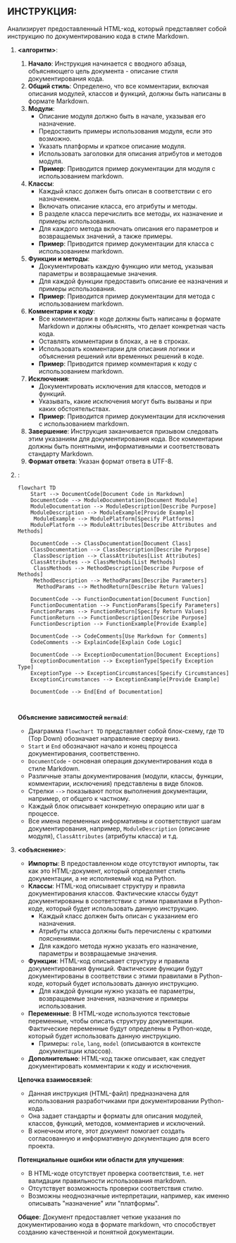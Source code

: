 ## ИНСТРУКЦИЯ:

Анализирует предоставленный HTML-код, который представляет собой инструкцию по документированию кода в стиле Markdown.

1.  **<алгоритм>**:

    1.  **Начало**: Инструкция начинается с вводного абзаца, объясняющего цель документа - описание стиля документирования кода.
    2.  **Общий стиль**: Определено, что все комментарии, включая описания модулей, классов и функций, должны быть написаны в формате Markdown.
    3.  **Модули**:
        *   Описание модуля должно быть в начале, указывая его назначение.
        *   Предоставить примеры использования модуля, если это возможно.
        *   Указать платформы и краткое описание модуля.
        *   Использовать заголовки для описания атрибутов и методов модуля.
        *   **Пример**: Приводится пример документации для модуля с использованием markdown.
    4.  **Классы**:
        *   Каждый класс должен быть описан в соответствии с его назначением.
        *   Включать описание класса, его атрибуты и методы.
        *   В разделе класса перечислить все методы, их назначение и примеры использования.
        *   Для каждого метода включать описания его параметров и возвращаемых значений, а также примеры.
        *   **Пример**: Приводится пример документации для класса с использованием markdown.
    5.  **Функции и методы**:
        *   Документировать каждую функцию или метод, указывая параметры и возвращаемые значения.
        *   Для каждой функции предоставить описание ее назначения и примеры использования.
        *   **Пример**: Приводится пример документации для метода с использованием markdown.
    6.  **Комментарии к коду**:
        *   Все комментарии в коде должны быть написаны в формате Markdown и должны объяснять, что делает конкретная часть кода.
        *   Оставлять комментарии в блоках, а не в строках.
        *   Использовать комментарии для описания логики и объяснения решений или временных решений в коде.
        *   **Пример**: Приводится пример комментария к коду с использованием markdown.
    7.  **Исключения**:
        *   Документировать исключения для классов, методов и функций.
        *   Указывать, какие исключения могут быть вызваны и при каких обстоятельствах.
        *   **Пример**: Приводится пример документации для исключения с использованием markdown.
    8.  **Завершение**: Инструкция заканчивается призывом следовать этим указаниям для документирования кода. Все комментарии должны быть понятными, информативными и соответствовать стандарту Markdown.
    9.  **Формат ответа**: Указан формат ответа в UTF-8.

2.  **<mermaid>**:

    ```mermaid
    flowchart TD
        Start --> DocumentCode[Document Code in Markdown]
        DocumentCode --> ModuleDocumentation[Document Module]
        ModuleDocumentation --> ModuleDescription[Describe Purpose]
        ModuleDescription --> ModuleExample[Provide Example]
         ModuleExample --> ModulePlatform[Specify Platforms]
        ModulePlatform --> ModuleAttributes[Describe Attributes and Methods]
        
        DocumentCode --> ClassDocumentation[Document Class]
        ClassDocumentation --> ClassDescription[Describe Purpose]
         ClassDescription --> ClassAttributes[List Attributes]
        ClassAttributes --> ClassMethods[List Methods]
         ClassMethods --> MethodDescription[Describe Purpose of Methods]
         MethodDescription --> MethodParams[Describe Parameters]
          MethodParams --> MethodReturn[Describe Return Values]
        
        DocumentCode --> FunctionDocumentation[Document Function]
        FunctionDocumentation --> FunctionParams[Specify Parameters]
        FunctionParams --> FunctionReturn[Specify Return Values]
        FunctionReturn --> FunctionDescription[Describe Purpose]
        FunctionDescription --> FunctionExample[Provide Example]
        
        DocumentCode --> CodeComments[Use Markdown for Comments]
        CodeComments --> ExplainCode[Explain Code Logic]
        
        DocumentCode --> ExceptionDocumentation[Document Exceptions]
        ExceptionDocumentation --> ExceptionType[Specify Exception Type]
        ExceptionType --> ExceptionCircumstances[Specify Circumstances]
        ExceptionCircumstances --> ExceptionExample[Provide Example]
        
        DocumentCode --> End[End of Documentation]
        
        
    ```

    **Объяснение зависимостей `mermaid`**:

    *   Диаграмма `flowchart TD` представляет собой блок-схему, где `TD` (Top Down) обозначает направление сверху вниз.
    *   `Start` и `End` обозначают начало и конец процесса документирования, соответственно.
    *   `DocumentCode` - основная операция документирования кода в стиле Markdown.
    *   Различные этапы документирования (модули, классы, функции, комментарии, исключения) представлены в виде блоков.
    *   Стрелки `-->` показывают поток выполнения документации, например, от общего к частному.
    *   Каждый блок описывает конкретную операцию или шаг в процессе.
    *   Все имена переменных информативны и соответствуют шагам документирования, например, `ModuleDescription` (описание модуля), `ClassAttributes` (атрибуты класса) и т.д.

3.  **<объяснение>**:

    *   **Импорты**: В предоставленном коде отсутствуют импорты, так как это HTML-документ, который определяет стиль документации, а не исполняемый код на Python.
    *   **Классы**: HTML-код описывает структуру и правила документирования классов. Фактические классы будут документированы в соответствии с этими правилами в Python-коде, который будет использовать данную инструкцию.
        *   Каждый класс должен быть описан с указанием его назначения.
        *   Атрибуты класса должны быть перечислены с краткими пояснениями.
        *   Для каждого метода нужно указать его назначение, параметры и возвращаемые значения.
    *   **Функции**: HTML-код описывает структуру и правила документирования функций. Фактические функции будут документированы в соответствии с этими правилами в Python-коде, который будет использовать данную инструкцию.
        *   Для каждой функции нужно указать ее параметры, возвращаемые значения, назначение и примеры использования.
    *   **Переменные**: В HTML-коде используются текстовые переменные, чтобы описать структуру документации. Фактические переменные будут определены в Python-коде, который будет использовать данную инструкцию.
        *   Примеры: `role`, `lang`, `model` (описываются в контексте документации классов).
    *   **Дополнительно**: HTML-код также описывает, как следует документировать комментарии к коду и исключения.

    **Цепочка взаимосвязей**:

    *   Данная инструкция (HTML-файл) предназначена для использования разработчиками при документировании Python-кода.
    *   Она задает стандарты и форматы для описания модулей, классов, функций, методов, комментариев и исключений.
    *   В конечном итоге, этот документ помогает создать согласованную и информативную документацию для всего проекта.

    **Потенциальные ошибки или области для улучшения**:

    *   В HTML-коде отсутствует проверка соответствия, т.е. нет валидации правильности использования markdown.
    *   Отсутствует возможность проверки соответствия стилю.
    *   Возможны неоднозначные интерпретации, например, как именно описывать "назначение" или "платформы".

    **Общее**: Документ предоставляет четкие указания по документированию кода в формате markdown, что способствует созданию качественной и понятной документации.
